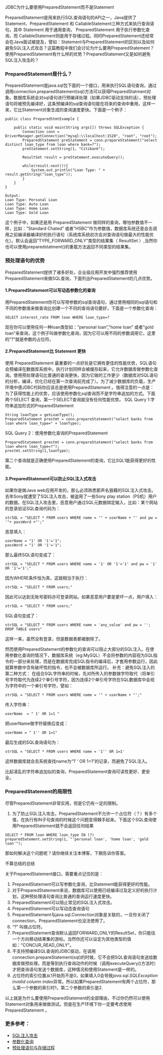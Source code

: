 JDBC为什么要使用PreparedStatement而不是Statement

PreparedStatement是用来执行SQL查询语句的API之一，Java提供了 Statement、PreparedStatement 和 CallableStatement三种方式来执行查询语句，其中 Statement 用于通用查询， PreparedStatement 用于执行参数化查询，而 CallableStatement则是用于存储过程。同时PreparedStatement还经常会在Java面试被提及，譬如：Statement与PreparedStatement的区别以及如何避免SQL注入式攻击？这篇教程中我们会讨论为什么要用PreparedStatement？使用PreparedStatement有什么样的优势？PreparedStatement又是如何避免SQL注入攻击的？

### PreparedStatement是什么？

PreparedStatement是java.sql包下面的一个接口，用来执行SQL语句查询，通过调用connection.preparedStatement(sql)方法可以获得PreparedStatment对象。数据库系统会对sql语句进行预编译处理（如果JDBC驱动支持的话），预处理语句将被预先编译好，这条预编译的sql查询语句能在将来的查询中重用，这样一来，它比Statement对象生成的查询速度更快。下面是一个例子：

```
public class PreparedStmtExample {
 
    public static void main(String args[]) throws SQLException {
        Connection conn = DriverManager.getConnection("mysql:\\localhost:1520", "root", "root");
        PreparedStatement preStatement = conn.prepareStatement("select distinct loan_type from loan where bank=?");
        preStatement.setString(1, "Citibank");
 
        ResultSet result = preStatement.executeQuery();
 
        while(result.next()){
            System.out.println("Loan Type: " + result.getString("loan_type"));
        }       
    }
} 

Output:
Loan Type: Personal Loan
Loan Type: Auto Loan
Loan Type: Home Loan
Loan Type: Gold Loan
```

这个例子中，如果还是用 PreparedStatement 做同样的查询，哪怕参数值不一样，比如：”Standard Chated” 或者”HSBC”作为参数值，数据库系统还是会去调用之前编译器编译好的执行语句（系统库系统初次会对查询语句做最大的性能优化）。默认会返回”TYPE_FORWARD_ONLY”类型的结果集（ ResultSet ）,当然你也可以使用preparedstatment()的重载方法返回不同类型的结果集。

### 预处理语句的优势

PreparedStatement提供了诸多好处，企业级应用开发中强烈推荐使用PreparedStatement来做SQL查询，下面列出PreparedStatement的几点优势。

#### 1.PreparedStatement可以写动态参数化的查询

用PreparedStatement你可以写带参数的sql查询语句，通过使用相同的sql语句和不同的参数值来做查询比创建一个不同的查询语句要好，下面是一个参数化查询：

```
SELECT interest_rate FROM loan WHERE loan_type=?
```

现在你可以使用任何一种loan类型如：”personal loan”,”home loan” 或者”gold loan”来查询，这个例子叫做参数化查询，因为它可以用不同的参数调用它，这里的”?”就是参数的占位符。

#### 2.PreparedStatement比 Statement 更快

使用 PreparedStatement 最重要的一点好处是它拥有更佳的性能优势，SQL语句会预编译在数据库系统中。执行计划同样会被缓存起来，它允许数据库做参数化查询。使用预处理语句比普通的查询更快，因为它做的工作更少（数据库对SQL语句的分析，编译，优化已经在第一次查询前完成了）。为了减少数据库的负载，生产环境中德JDBC代码你应该总是使用PreparedStatement 。值得注意的一点是：为了获得性能上的优势，应该使用参数化sql查询而不是字符串追加的方式。下面两个SELECT 查询，第一个SELECT查询就没有任何性能优势。
SQL Query 1:字符串追加形式的PreparedStatement

```
String loanType = getLoanType();
PreparedStatement prestmt = conn.prepareStatement("select banks from loan where loan_type=" + loanType);
```

SQL Query 2：使用参数化查询的PreparedStatement

```
PreparedStatement prestmt = conn.prepareStatement("select banks from loan where loan_type=?");
prestmt.setString(1,loanType);
```

第二个查询就是正确使用PreparedStatement的查询，它比SQL1能获得更好的性能。

#### 3.PreparedStatement可以防止SQL注入式攻击
如果你是做Java web应用开发的，那么必须熟悉那声名狼藉的SQL注入式攻击。去年Sony就遭受了SQL注入攻击，被盗用了一些Sony play station（PS机）用户的数据。在SQL注入攻击里，恶意用户通过SQL元数据绑定输入，比如：某个网站的登录验证SQL查询代码为：

```
strSQL = "SELECT * FROM users WHERE name = '" + userName + "' and pw = '"+ passWord +"';"
```

恶意填入：

```
userName = "1' OR '1'='1";
passWord = "1' OR '1'='1";
```

那么最终SQL语句变成了：

```
strSQL = "SELECT * FROM users WHERE name = '1' OR '1'='1' and pw = '1' OR '1'='1';"
```

因为WHERE条件恒为真，这就相当于执行：

```
strSQL = "SELECT * FROM users;"
```

因此可以达到无账号密码亦可登录网站。如果恶意用户要是更坏一点，用户填入：

```
strSQL = "SELECT * FROM users;"
```

SQL语句变成了：

```
strSQL = "SELECT * FROM users WHERE name = 'any_value' and pw = ''; DROP TABLE users"
```

这样一来，虽然没有登录，但是数据表都被删除了。

然而使用PreparedStatement的参数化的查询可以阻止大部分的SQL注入。在使用参数化查询的情况下，数据库系统（eg:MySQL）不会将参数的内容视为SQL指令的一部分来处理，而是在数据库完成SQL指令的编译后，才套用参数运行，因此就算参数中含有破坏性的指令，也不会被数据库所运行。
补充：避免SQL注入的第二种方式：
在组合SQL字符串的时候，先对所传入的参数做字符取代（将单引号字符取代为连续2个单引号字符，因为连续2个单引号字符在SQL数据库中会视为字符中的一个单引号字符，譬如：

```
strSQL = "SELECT * FROM users WHERE name = '" + userName + "';"
```

传入字符串：

```
userName  = " 1' OR 1=1 "
```

把userName做字符替换后变成：

```
userName = " 1'' OR 1=1"
```

最后生成的SQL查询语句为：

```
strSQL = "SELECT * FROM users WHERE name = '1'' OR 1=1'
```

这样数据库就会去系统查找name为“1′ ‘ OR 1=1”的记录，而避免了SQL注入。

比起凌乱的字符串追加似的查询，PreparedStatement查询可读性更好、更安全。

### PreparedStatement的局限性

尽管PreparedStatement非常实用，但是它仍有一定的限制。
1. 为了防止SQL注入攻击，PreparedStatement不允许一个占位符（？）有多个值，在执行有IN子句查询的时候这个问题变得棘手起来。下面这个SQL查询使用PreparedStatement就不会返回任何结果

```
SELECT * FROM loan WHERE loan_type IN (?)
preparedSatement.setString(1, "'personal loan', 'home loan', 'gold loan'");
```

那如何解决这个问题呢？请你继续关注本博客，下期告诉你答案。

不算总结的总结

关于PreparedStatement接口，需要重点记住的是：

1. PreparedStatement可以写参数化查询，比Statement能获得更好的性能。
2. 对于PreparedStatement来说，数据库可以使用已经编译过及定义好的执行计划，这种预处理语句查询比普通的查询运行速度更快。
3. PreparedStatement可以阻止常见的SQL注入式攻击。
4. PreparedStatement可以写动态查询语句
5. PreparedStatement与java.sql.Connection对象是关联的，一旦你关闭了connection，PreparedStatement也没法使用了。
6. “?” 叫做占位符。
7. PreparedStatement查询默认返回FORWARD_ONLY的ResultSet，你只能往一个方向移动结果集的游标。当然你还可以设定为其他类型的值如：”CONCUR_READ_ONLY”。
8. 不支持预编译SQL查询的JDBC驱动，在调用connection.prepareStatement(sql)的时候，它不会把SQL查询语句发送给数据库做预处理，而是等到执行查询动作的时候（调用executeQuery()方法时）才把查询语句发送个数据库，这种情况和使用Statement是一样的。
9. 占位符的索引位置从1开始而不是0，如果填入0会导致*java.sql.SQLException invalid column index*异常。所以如果PreparedStatement有两个占位符，那么第一个参数的索引时1，第二个参数的索引是2.

以上就是为什么要使用PreparedStatement的全部理由，不过你仍然可以使用Statement对象用来做做测试。但是在生产环境下你一定要考虑使用 PreparedStatement 。

### 更多参考：

* [SQL注入攻击](http://zh.wikipedia.org/wiki/SQL%E8%B3%87%E6%96%99%E9%9A%B1%E7%A2%BC%E6%94%BB%E6%93%8A)
* [参数化查询](http://zh.wikipedia.org/wiki/%E5%8F%83%E6%95%B8%E5%8C%96%E6%9F%A5%E8%A9%A2)
* [预处理语句与存储过程](http://php.net/manual/zh/pdo.prepared-statements.php)

